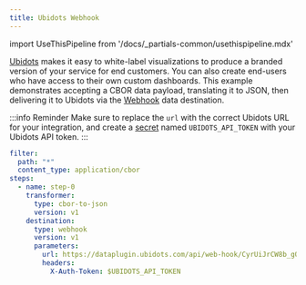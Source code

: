 ```yaml
---
title: Ubidots Webhook
---
```

import UseThisPipeline from '/docs/_partials-common/usethispipeline.mdx'

[Ubidots](https://ubidots.com/) makes it easy to white-label visualizations to
produce a branded version of your service for end customers. You can also create
end-users who have access to their own custom dashboards. This example
demonstrates accepting a CBOR data payload, translating it to JSON, then
delivering it to Ubidots via the [Webhook](/data-routing/destinations/webhook)
data destination.

:::info Reminder
Make sure to replace the `url` with the correct Ubidots URL for your
integration, and create a [secret](/data-routing/secrets) named
`UBIDOTS_API_TOKEN` with your Ubidots API token.
:::

<UseThisPipeline name="Ubidots Webhook" pipeline="ZmlsdGVyOgogIHBhdGg6ICIqIgogIGNvbnRlbnRfdHlwZTogYXBwbGljYXRpb24vY2JvcgpzdGVwczoKICAtIG5hbWU6IHN0ZXAtMAogICAgdHJhbnNmb3JtZXI6CiAgICAgIHR5cGU6IGNib3ItdG8tanNvbgogICAgICB2ZXJzaW9uOiB2MQogICAgZGVzdGluYXRpb246CiAgICAgIHR5cGU6IHdlYmhvb2sKICAgICAgdmVyc2lvbjogdjEKICAgICAgcGFyYW1ldGVyczoKICAgICAgICB1cmw6IGh0dHBzOi8vZGF0YXBsdWdpbi51Ymlkb3RzLmNvbS9hcGkvd2ViLWhvb2svQ3lyVWlKckNXOGJfZ09hbkN5VWZSU2hLcEswPQogICAgICAgIGhlYWRlcnM6CiAgICAgICAgICBYLUF1dGgtVG9rZW46ICRVQklET1RTX0FQSV9UT0tFTg=="/>

```yaml
filter:
  path: "*"
  content_type: application/cbor
steps:
  - name: step-0
    transformer:
      type: cbor-to-json
      version: v1
    destination:
      type: webhook
      version: v1
      parameters:
        url: https://dataplugin.ubidots.com/api/web-hook/CyrUiJrCW8b_gOanCyUfRShKpK0=
        headers:
          X-Auth-Token: $UBIDOTS_API_TOKEN
```

